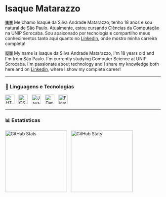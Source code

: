 # Isaque Matarazzo

**🇧🇷** Me chamo Isaque da Silva Andrade Matarazzo, tenho 18 anos e sou natural de São Paulo. Atualmente, estou cursando Ciências da Computação na UNIP Sorocaba. Sou apaixonado por tecnologia e compartilho meus conhecimentos tanto aqui quanto no [Linkedin](https://www.linkedin.com/in/isaque-matarazzo-880091349/), onde mostro minha carreira completa!

**🇺🇸** My name is Isaque da Silva Andrade Matarazzo, I'm 18 years old and I'm from São Paulo. I'm currently studying Computer Science at UNIP Sorocaba. I'm passionate about technology and I share my knowledge both here and on [Linkedin](https://www.linkedin.com/in/isaque-matarazzo-880091349/), where I show my complete career!

---

### 🤖 Linguagens e Tecnologias

<img 
    align="left" 
    alt="HTML"
    title="HTML" 
    width="30px" 
    style="padding-right: 10px;" 
    src="https://cdn.jsdelivr.net/gh/devicons/devicon@latest/icons/html5/html5-original.svg" 
/>
<img 
    align="left" 
    alt="CSS" 
    title="CSS"
    width="30px" 
    style="padding-right: 10px;" 
    src="https://cdn.jsdelivr.net/gh/devicons/devicon@latest/icons/css3/css3-original.svg" 
/>
<img 
    align="left" 
    alt="JavaScript" 
    title="JavaScript"
    width="30px" 
    style="padding-right: 10px;" 
    src="https://cdn.jsdelivr.net/gh/devicons/devicon@latest/icons/javascript/javascript-original.svg" 
/>
<img 
    align="left" 
    alt="Dart" 
    title="Dart"
    width="30px" 
    style="padding-right: 10px;" 
    src="https://img.icons8.com/color/512/dart.png" 
/>
<img 
    align="left" 
    alt="Figma" 
    title="Figma"
    width="30px" 
    style="padding-right: 10px;" 
    src="https://cdn4.iconfinder.com/data/icons/logos-brands-in-colors/3000/figma-logo-512.png" 
/>

<br/>
<br/>

---

### 📊 Estatísticas
<p>
  <img 
    align="left" 
    alt="GitHub Stats" 
    height="200" 
    style="padding-right: 10px;" 
    src="https://github-readme-stats.vercel.app/api?username=DevIsaque&show_icons=true&theme=dracula&hide_border=true" 
  />

<img 
      align="left" 
      alt="GitHub Stats" 
      height="200" 
      src="https://github-readme-stats.vercel.app/api/top-langs/?username=DevIsaque&theme=dracula&layout=compact&custom_title=Tecnologias&langs_count=7&hide_border=true" 
  />

</p>

